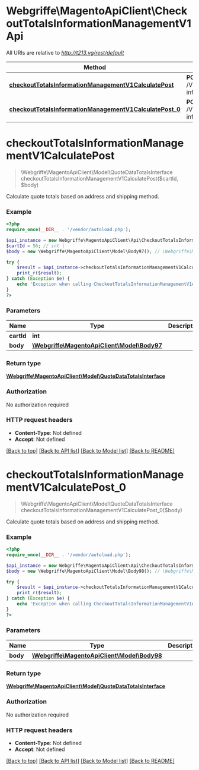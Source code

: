 # Webgriffe\MagentoApiClient\CheckoutTotalsInformationManagementV1Api

All URIs are relative to *http://t213.vg/rest/default*

Method | HTTP request | Description
------------- | ------------- | -------------
[**checkoutTotalsInformationManagementV1CalculatePost**](CheckoutTotalsInformationManagementV1Api.md#checkoutTotalsInformationManagementV1CalculatePost) | **POST** /V1/carts/{cartId}/totals-information | 
[**checkoutTotalsInformationManagementV1CalculatePost_0**](CheckoutTotalsInformationManagementV1Api.md#checkoutTotalsInformationManagementV1CalculatePost_0) | **POST** /V1/carts/mine/totals-information | 


# **checkoutTotalsInformationManagementV1CalculatePost**
> \Webgriffe\MagentoApiClient\Model\QuoteDataTotalsInterface checkoutTotalsInformationManagementV1CalculatePost($cartId, $body)



Calculate quote totals based on address and shipping method.

### Example
```php
<?php
require_once(__DIR__ . '/vendor/autoload.php');

$api_instance = new Webgriffe\MagentoApiClient\Api\CheckoutTotalsInformationManagementV1Api();
$cartId = 56; // int | 
$body = new \Webgriffe\MagentoApiClient\Model\Body97(); // \Webgriffe\MagentoApiClient\Model\Body97 | 

try {
    $result = $api_instance->checkoutTotalsInformationManagementV1CalculatePost($cartId, $body);
    print_r($result);
} catch (Exception $e) {
    echo 'Exception when calling CheckoutTotalsInformationManagementV1Api->checkoutTotalsInformationManagementV1CalculatePost: ', $e->getMessage(), PHP_EOL;
}
?>
```

### Parameters

Name | Type | Description  | Notes
------------- | ------------- | ------------- | -------------
 **cartId** | **int**|  |
 **body** | [**\Webgriffe\MagentoApiClient\Model\Body97**](../Model/\Webgriffe\MagentoApiClient\Model\Body97.md)|  | [optional]

### Return type

[**\Webgriffe\MagentoApiClient\Model\QuoteDataTotalsInterface**](../Model/QuoteDataTotalsInterface.md)

### Authorization

No authorization required

### HTTP request headers

 - **Content-Type**: Not defined
 - **Accept**: Not defined

[[Back to top]](#) [[Back to API list]](../../README.md#documentation-for-api-endpoints) [[Back to Model list]](../../README.md#documentation-for-models) [[Back to README]](../../README.md)

# **checkoutTotalsInformationManagementV1CalculatePost_0**
> \Webgriffe\MagentoApiClient\Model\QuoteDataTotalsInterface checkoutTotalsInformationManagementV1CalculatePost_0($body)



Calculate quote totals based on address and shipping method.

### Example
```php
<?php
require_once(__DIR__ . '/vendor/autoload.php');

$api_instance = new Webgriffe\MagentoApiClient\Api\CheckoutTotalsInformationManagementV1Api();
$body = new \Webgriffe\MagentoApiClient\Model\Body98(); // \Webgriffe\MagentoApiClient\Model\Body98 | 

try {
    $result = $api_instance->checkoutTotalsInformationManagementV1CalculatePost_0($body);
    print_r($result);
} catch (Exception $e) {
    echo 'Exception when calling CheckoutTotalsInformationManagementV1Api->checkoutTotalsInformationManagementV1CalculatePost_0: ', $e->getMessage(), PHP_EOL;
}
?>
```

### Parameters

Name | Type | Description  | Notes
------------- | ------------- | ------------- | -------------
 **body** | [**\Webgriffe\MagentoApiClient\Model\Body98**](../Model/\Webgriffe\MagentoApiClient\Model\Body98.md)|  | [optional]

### Return type

[**\Webgriffe\MagentoApiClient\Model\QuoteDataTotalsInterface**](../Model/QuoteDataTotalsInterface.md)

### Authorization

No authorization required

### HTTP request headers

 - **Content-Type**: Not defined
 - **Accept**: Not defined

[[Back to top]](#) [[Back to API list]](../../README.md#documentation-for-api-endpoints) [[Back to Model list]](../../README.md#documentation-for-models) [[Back to README]](../../README.md)


